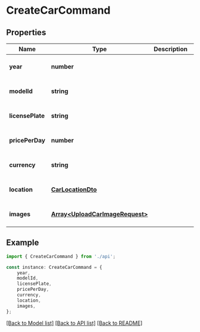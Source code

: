 # CreateCarCommand


## Properties

Name | Type | Description | Notes
------------ | ------------- | ------------- | -------------
**year** | **number** |  | [optional] [default to undefined]
**modelId** | **string** |  | [optional] [default to undefined]
**licensePlate** | **string** |  | [optional] [default to undefined]
**pricePerDay** | **number** |  | [optional] [default to undefined]
**currency** | **string** |  | [optional] [default to undefined]
**location** | [**CarLocationDto**](CarLocationDto.md) |  | [optional] [default to undefined]
**images** | [**Array&lt;UploadCarImageRequest&gt;**](UploadCarImageRequest.md) |  | [optional] [default to undefined]

## Example

```typescript
import { CreateCarCommand } from './api';

const instance: CreateCarCommand = {
    year,
    modelId,
    licensePlate,
    pricePerDay,
    currency,
    location,
    images,
};
```

[[Back to Model list]](../README.md#documentation-for-models) [[Back to API list]](../README.md#documentation-for-api-endpoints) [[Back to README]](../README.md)
